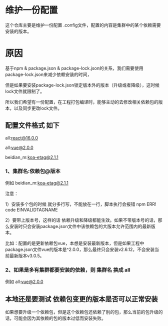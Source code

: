 # 维护一份配置

这个仓库主要是维护一份配置 .config文件，配置的内容是集群中的某个依赖需要安装的版本。

# 原因

基于npm & package.json & package-lock.json的关系，我们需要使用package-lock.json来减少依赖安装的时间，

但是如果要安装package-lock.json锁定版本外的版本（升级或者降级），这时候lock文件就限制了。

所以我们希望有一份配置，在工程打包编译时，能够主动的去修改相关依赖包的版本，以及同步更改lock文件。


## 配置文件格式 如下

all:react@16.0.0

all:vue@2.0.0

beidian_m:koa-etag@2.1.1

### 1、集群名:依赖包@版本

例如 beidian_m:koa-etag@2.1.1

注意：

1）安装多个包的时候 就分多行写，不能放在一行，脚本执行会报错 npm ERR! code EINVALIDTAGNAME

2）要带上版本号，这样的话 依赖升级和降级都能生效。如果不带版本号的话，那么安装时只会安装package.json文件中该依赖包的大版本允许范围内的最新版本。

比如：配置的是更新依赖包vue，本想是安装最新版本，但是如果工程中package.json文件vue的版本是^2.0.0，那么最终只会安装v2.6.12，不会安装当前最新版本v3.0.5。

### 2、如果是多有集群都要安装的依赖，则 集群名 换成 all

例如 all:vue@2.0.0


## 本地还是要测试 依赖包变更的版本是否可以正常安装

如果想要升级一个依赖包，但是这个依赖包还依赖了别的包，那么当前的包升级的话，可能会因为其依赖的包的版本过低而安装失败。

